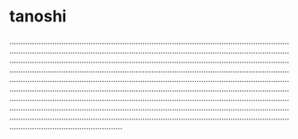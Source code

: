 # tanoshi
..............................................................................................................................................................................................................................................................................................................................................................................................................................................................................................................................................................................................................................................................................................................................................................................................................................................................................................................................................................................................................................................................................................................................................................................................................